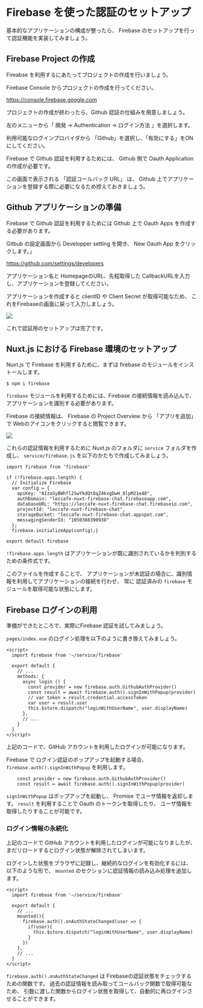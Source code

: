 # Firebase を使った認証のセットアップ

基本的なアプリケーションの構成が整ったら、
Firebase のセットアップを行って認証機能を実装してみましょう。

## Firebase Project の作成

Fireabse を利用するにあたってプロジェクトの作成を行いましょう。

Firebase Console からプロジェクトの作成を行ってください。

https://console.firebase.google.com

プロジェクトの作成が終わったら、Github 認証の仕組みを用意しましょう。

左のメニューから「 開発 → Authentication → ログイン方法 」を選択します。

利用可能なログインプロバイダから 「Github」を選択し、「有効にする」をONにしてください。

Firebase で Github 認証を利用するためには、
Github 側で Oauth Application の作成が必要です。

この画面で表示される 「認証コールバック URL」 は、
Github 上でアプリケーションを登録する際に必要になるため控えておきましょう。

## Github アプリケーションの準備

Firebase で Github 認証を利用するためには Github 上で Oauth Apps を作成する必要があります。

Gitbub の設定画面から Developper setting を開き、 New Oauth App をクリックします。」

https://github.com/settings/developers

アプリケーション名と HomepageのURL、先程取得した CallbackURLを入力し、アプリケーションを登録してください。

アプリケーションを作成すると clientID や Client Secret が取得可能なため、
これをFirebaseの画面に戻って入力しましょう。

![](/images/2/github_auth.png)

これで認証用のセットアップは完了です。

## Nuxt.js における Firebase 環境のセットアップ

Nuxt.js で Firebase を利用するために、まずは firebase のモジュールをインストールします。

```
$ npm i firebase
```

`firebase` モジュールを利用するためには、Firebase の接続情報を読み込んで、
アプリケーションを識別する必要があります。

Firebase の接続情報は、 Firebase の Project Overview から 「アプリを追加」で Webのアイコンをクリックすると閲覧できます。

![](/images/2/firebase_credentials.png)

これらの認証情報を利用するために Nuxt.js のフォルダに `service` フォルダを作成し、
`service/firebase.js` を以下のかたちで作成してみましょう。

```
import firebase from 'firebase'

if (!firebase.apps.length) {
  // Initialize Firebase
  var config = {
    apiKey: "AIzaSyBWhfl2SwYkdQt8qZ4kxgDwH_8lpM21e48",
    authDomain: "leccafe-nuxt-firebase-chat.firebaseapp.com",
    databaseURL: "https://leccafe-nuxt-firebase-chat.firebaseio.com",
    projectId: "leccafe-nuxt-firebase-chat",
    storageBucket: "leccafe-nuxt-firebase-chat.appspot.com",
    messagingSenderId: "1050388390938"
  };
  firebase.initializeApp(config);}

export default firebase
```

`!firebase.apps.length` はアプリケーションが既に識別されているかを判別するための条件式です。

このファイルを作成することで、
アプリケーションが未認証の場合に、識別情報を利用してアプリケーションの接続を行わせ、
常に 認証済みの `firebase` モジュールを取得可能な状態にします。

## Firebase ログインの利用

準備ができたところで、実際にFirebase 認証を試してみましょう。

`pages/index.vue` のログイン処理を以下のように書き換えてみましょう。

```vue
<script>
  import firebase from '~/service/firebase'

  export default {
    // ...
    methods: {
      async login () {
        const provider = new firebase.auth.GithubAuthProvider()
        const result = await firebase.auth().signInWithPopup(provider)
        // var token = result.credential.accessToken
        var user = result.user
        this.$store.dispatch("loginWithUserName", user.displayName)
      },
      // ...
    }
  }
</script>
```

上記のコードで、GitHub アカウントを利用したログインが可能になります。

Firebase で ログイン認証のポップアップを起動する場合、`firebase.auth().signInWithPopup` を利用します。

```
    const provider = new firebase.auth.GithubAuthProvider()
    const result = await firebase.auth().signInWithPopup(provider)
```

`signInWithPopup` はポップアップを起動し、 Promise でユーザ情報を返却します。
`result` を利用することで Oauth のトークンを取得したり、
ユーザ情報を取得したりすることが可能です。

### ログイン情報の永続化

上記のコードで GitHub アカウントを利用したログインが可能になりましたが、
まだリロードするとログイン状態が解除されてしまいます。

ログインした状態をブラウザに記録し、継続的なログインを有効化するには、
以下のような形で、 `mounted` のセクションに認証情報の読み込み処理を追加します。

```vue
<script>
  import firebase from '~/service/firebase'

  export default {
    // ...
    mounted(){
      firebase.auth().onAuthStateChanged(user => {
        if(user){
          this.$store.dispatch("loginWithUserName", user.displayName)
        }
      })
    },    
    // ...
  }
</script>
```

`firebase.auth().onAuthStateChanged` は Firebaseの認証状態をチェックするための関数です。
過去の認証情報を読み取ってコールバック関数で取得可能なため、
引数に渡した関数からログイン状態を取得して、自動的に再ログインさせることができます。
